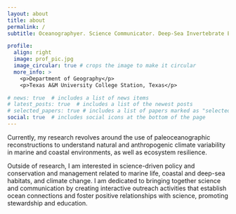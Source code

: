 ```yaml
---
layout: about
title: about
permalink: /
subtitle: Oceanographyer. Science Communicator. Deep-Sea Invertebrate Enthusiast.

profile:
  align: right
  image: prof_pic.jpg
  image_circular: true # crops the image to make it circular
  more_info: >
    <p>Department of Geography</p>
    <p>Texas A&M University College Station, Texas</p>

# news: true  # includes a list of news items
# latest_posts: true  # includes a list of the newest posts
# selected_papers: true # includes a list of papers marked as "selected={true}"
social: true  # includes social icons at the bottom of the page
---
```


Currently, my research revolves around the use of paleoceanographic reconstructions to understand natural and anthropogenic climate variability in marine and coastal environments, as well as ecosystem resilience.

Outside of research, I am interested in science-driven policy and conservation and management related to marine life, coastal and deep-sea habitats, and climate change. I am dedicated to bringing together science and communication by creating interactive outreach activities that establish ocean connections and foster positive relationships with science, promoting stewardship and education.

